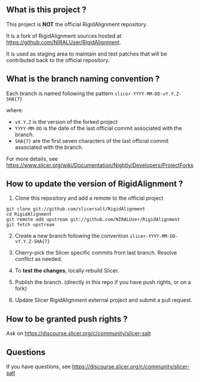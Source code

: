 What is this project ?
----------------------

This project is **NOT** the official RigidAlignment repository.

It is a fork of RigidAlignment sources hosted at https://github.com/NIRALUser/RigidAlignment.

It is used as staging area to maintain and test patches that will be contributed back to the
official repository.


What is the branch naming convention ?
--------------------------------------

Each branch is named following the pattern `slicer-YYYY-MM-DD-vY.Y.Z-SHA{7}`

where:

* `vX.Y.Z` is the version of the forked project
* `YYYY-MM-DD` is the date of the last official commit associated with the branch.
* `SHA{7}` are the first seven characters of the last official commit associated with the branch.

For more details, see https://www.slicer.org/wiki/Documentation/Nightly/Developers/ProjectForks


How to update the version of RigidAlignment ?
------------------------------------------

1. Clone this repository and add a remote to the official project

```
git clone git://github.com/slicersalt/RigidAlignment
cd RigidAlignment
git remote add upstream git://github.com/NIRALUser/RigidAlignment
git fetch upstream
```

2. Create a new branch following the convention `slicer-YYYY-MM-DD-vY.Y.Z-SHA{7}`

3. Cherry-pick the Slicer specific commits from last branch. Resolve conflict as needed.

4. To **test the changes**, locally rebuild Slicer.

5. Publish the branch. (directly in this repo if you have push rights, or on a fork)

6. Update Slicer RigidAlignment external project and submit a pull request.


How to be granted push rights ?
-------------------------------

Ask on https://discourse.slicer.org/c/community/slicer-salt


Questions
---------

If you have questions, see https://discourse.slicer.org/c/community/slicer-salt

